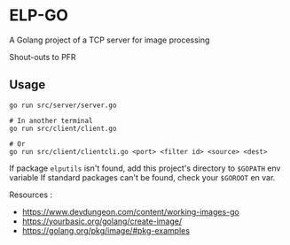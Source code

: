 # ELP-GO

A Golang project of a TCP server for image processing

Shout-outs to PFR

## Usage
```
go run src/server/server.go

# In another terminal
go run src/client/client.go

# Or
go run src/client/clientcli.go <port> <filter id> <source> <dest>
```
If package `elputils` isn't found, add this project's directory to `$GOPATH` env variable
If standard packages can't be found, check your `$GOROOT` en var.

Resources :
 * https://www.devdungeon.com/content/working-images-go
 * https://yourbasic.org/golang/create-image/
 * https://golang.org/pkg/image/#pkg-examples
